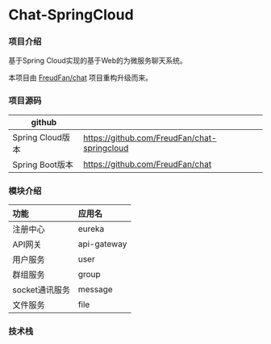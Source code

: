 # Chat-SpringCloud
### 项目介绍 

基于Spring Cloud实现的基于Web的为微服务聊天系统。

本项目由 [FreudFan/chat](https://github.com/FreudFan/chat) 项目重构升级而来。

### 项目源码

| github           |                                                              |
| ---------------- | ------------------------------------------------------------ |
| Spring Cloud版本 | https://github.com/FreudFan/chat-springcloud |
| Spring Boot版本  | https://github.com/FreudFan/chat |

### 模块介绍

| 功能           | 应用名      |
| :------------- | :---------- |
| 注册中心       | eureka      |
| API网关        | api-gateway |
| 用户服务       | user        |
| 群组服务       | group       |
| socket通讯服务 | message     |
| 文件服务       | file        |

### 技术栈

